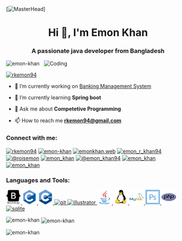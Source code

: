 [![MasterHead](https://i.ibb.co/44jmp55/Blue-Gradient-Product-Manager-Linked-In-Article-Cover-Image.gif)]
<h1 align="center">Hi 👋, I'm Emon Khan</h1>
<h3 align="center">A passionate java developer from Bangladesh</h3>
<img align="right" alt="Coding" width="400" src="https://camo.githubusercontent.com/97d0c0c4209208d8ec9573c7e213e05872a9f59b703868647b559b77af601cc6/68747470733a2f2f692e70696e696d672e636f6d2f6f726967696e616c732f65382f66342f35332f65386634353334363961336563393765636433353464663436356437333931332e676966">

<p align="left"> <img src="https://komarev.com/ghpvc/?username=emon-khan&label=Profile%20views&color=0e75b6&style=flat" alt="emon-khan" /> </p>

<p align="left"> <a href="https://twitter.com/rkemon94" target="blank"><img src="https://img.shields.io/twitter/follow/rkemon94?logo=twitter&style=for-the-badge" alt="rkemon94" /></a> </p>

- 🔭 I’m currently working on [Banking Management System](https://github.com/Emon-Khan/Bangking-Management-System)

- 🌱 I’m currently learning **Spring boot**

- 💬 Ask me about **Competetive Programming**

- 📫 How to reach me **rkemon94@gmail.com**

<h3 align="left">Connect with me:</h3>
<p align="left">
<a href="https://twitter.com/rkemon94" target="blank"><img align="center" src="https://raw.githubusercontent.com/rahuldkjain/github-profile-readme-generator/master/src/images/icons/Social/twitter.svg" alt="rkemon94" height="30" width="40" /></a>
<a href="https://linkedin.com/in/emon-khan" target="blank"><img align="center" src="https://raw.githubusercontent.com/rahuldkjain/github-profile-readme-generator/master/src/images/icons/Social/linked-in-alt.svg" alt="emon-khan" height="30" width="40" /></a>
<a href="https://fb.com/emonkhan.web" target="blank"><img align="center" src="https://raw.githubusercontent.com/rahuldkjain/github-profile-readme-generator/master/src/images/icons/Social/facebook.svg" alt="emonkhan.web" height="30" width="40" /></a>
<a href="https://instagram.com/emon_r_khan94" target="blank"><img align="center" src="https://raw.githubusercontent.com/rahuldkjain/github-profile-readme-generator/master/src/images/icons/Social/instagram.svg" alt="emon_r_khan94" height="30" width="40" /></a>
<a href="https://www.youtube.com/c/@roisemon" target="blank"><img align="center" src="https://raw.githubusercontent.com/rahuldkjain/github-profile-readme-generator/master/src/images/icons/Social/youtube.svg" alt="@roisemon" height="30" width="40" /></a>
<a href="https://www.codechef.com/users/emon_khan" target="blank"><img align="center" src="https://cdn.jsdelivr.net/npm/simple-icons@3.1.0/icons/codechef.svg" alt="emon_khan" height="30" width="40" /></a>
<a href="https://www.hackerrank.com/@emon_khan94" target="blank"><img align="center" src="https://raw.githubusercontent.com/rahuldkjain/github-profile-readme-generator/master/src/images/icons/Social/hackerrank.svg" alt="@emon_khan94" height="30" width="40" /></a>
<a href="https://codeforces.com/profile/emon_khan" target="blank"><img align="center" src="https://raw.githubusercontent.com/rahuldkjain/github-profile-readme-generator/master/src/images/icons/Social/codeforces.svg" alt="emon_khan" height="30" width="40" /></a>
<a href="https://www.leetcode.com/emon_khan" target="blank"><img align="center" src="https://raw.githubusercontent.com/rahuldkjain/github-profile-readme-generator/master/src/images/icons/Social/leet-code.svg" alt="emon_khan" height="30" width="40" /></a>
</p>

<h3 align="left">Languages and Tools:</h3>
<p align="left"> <a href="https://getbootstrap.com" target="_blank" rel="noreferrer"> <img src="https://raw.githubusercontent.com/devicons/devicon/master/icons/bootstrap/bootstrap-plain-wordmark.svg" alt="bootstrap" width="40" height="40"/> </a> <a href="https://www.cprogramming.com/" target="_blank" rel="noreferrer"> <img src="https://raw.githubusercontent.com/devicons/devicon/master/icons/c/c-original.svg" alt="c" width="40" height="40"/> </a> <a href="https://www.w3schools.com/cpp/" target="_blank" rel="noreferrer"> <img src="https://raw.githubusercontent.com/devicons/devicon/master/icons/cplusplus/cplusplus-original.svg" alt="cplusplus" width="40" height="40"/> </a> <a href="https://git-scm.com/" target="_blank" rel="noreferrer"> <img src="https://www.vectorlogo.zone/logos/git-scm/git-scm-icon.svg" alt="git" width="40" height="40"/> </a> <a href="https://www.adobe.com/in/products/illustrator.html" target="_blank" rel="noreferrer"> <img src="https://www.vectorlogo.zone/logos/adobe_illustrator/adobe_illustrator-icon.svg" alt="illustrator" width="40" height="40"/> </a> <a href="https://www.java.com" target="_blank" rel="noreferrer"> <img src="https://raw.githubusercontent.com/devicons/devicon/master/icons/java/java-original.svg" alt="java" width="40" height="40"/> </a> <a href="https://www.linux.org/" target="_blank" rel="noreferrer"> <img src="https://raw.githubusercontent.com/devicons/devicon/master/icons/linux/linux-original.svg" alt="linux" width="40" height="40"/> </a> <a href="https://www.mysql.com/" target="_blank" rel="noreferrer"> <img src="https://raw.githubusercontent.com/devicons/devicon/master/icons/mysql/mysql-original-wordmark.svg" alt="mysql" width="40" height="40"/> </a> <a href="https://www.photoshop.com/en" target="_blank" rel="noreferrer"> <img src="https://raw.githubusercontent.com/devicons/devicon/master/icons/photoshop/photoshop-line.svg" alt="photoshop" width="40" height="40"/> </a> <a href="https://www.php.net" target="_blank" rel="noreferrer"> <img src="https://raw.githubusercontent.com/devicons/devicon/master/icons/php/php-original.svg" alt="php" width="40" height="40"/> </a> <a href="https://www.sqlite.org/" target="_blank" rel="noreferrer"> <img src="https://www.vectorlogo.zone/logos/sqlite/sqlite-icon.svg" alt="sqlite" width="40" height="40"/> </a> </p>

<p><img align="left" src="https://github-readme-stats.vercel.app/api/top-langs?username=emon-khan&show_icons=true&locale=en&layout=compact" alt="emon-khan" /></p>

<p>&nbsp;<img align="center" src="https://github-readme-stats.vercel.app/api?username=emon-khan&show_icons=true&locale=en" alt="emon-khan" /></p>

<p><img align="center" src="https://github-readme-streak-stats.herokuapp.com/?user=emon-khan&" alt="emon-khan" /></p>
